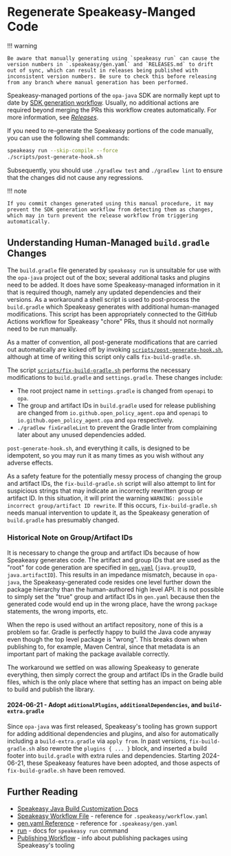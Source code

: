 # Regenerate Speakeasy-Manged Code

!!! warning

    Be aware that manually generating using `speakeasy run` can cause the version numbers in `.speakeasy/gen.yaml` and `RELEASES.md` to drift out of sync, which can result in releases being published with inconsistent version numbers. Be sure to check this before releasing from any branch where manual generation has been performed.

Speakeasy-managed portions of the `opa-java` SDK are normally kept upt to date by [SDK generation workflow](https://github.com/open-policy-agent/opa-java/blob/main/.github/workflows/sdk_generation.yaml). Usually, no additional actions are required beyond merging the PRs this workflow creates automatically. For more information, see [*Releases*](./releases.md).

If you need to re-generate the Speakeasy portions of the code manually, you can use the following shell commands:

```sh
speakeasy run --skip-compile --force
./scripts/post-generate-hook.sh
```

Subsequently, you should use `./gradlew test` and `./gradlew lint` to ensure that the changes did not cause any regressions.

!!! note

    If you commit changes generated using this manual procedure, it may prevent the SDK generation workflow from detecting them as changes, which may in turn prevent the release workflow from triggering automatically.

## Understanding Human-Managed `build.gradle` Changes

The `build.gradle` file generated by `speakeasy run` is unsuitable for use with the `opa-java` project out of the box; several additional tasks and plugins need to be added. It does have some Speakeasy-managed information in it that is required though, namely any updated dependencies and their versions. As a workaround a shell script is used to post-process the `build.gradle` which Speakeasy generates with additional human-managed modifications. This script has been appropriately connected to the GitHub Actions workflow for Speakeasy "chore" PRs, thus it should not normally need to be run manually.

As a matter of convention, all post-generate modifications that are carried out automatically are kicked off by invoking [`scripts/post-generate-hook.sh`](https://github.com/open-policy-agent/opa-java/blob/main/scripts/post-generate-hook.sh), although at time of writing this script only calls `fix-build-gradle.sh`.

The script [`scripts/fix-build-gradle.sh`](https://github.com/open-policy-agent/opa-java/blob/main/scripts/fix-build-gradle.sh) performs the necessary modifications to `build.gradle` and `settings.gradle`. These changes include:

* The root project name in `settings.gradle` is changed from `openapi` to `opa`.
* The group and artifact IDs in `build.gradle` used for release publishing are changed from `io.github.open_policy_agent.opa` and `openapi` to `io.github.open_policy_agent.opa` and `opa` respectively.
* `./gradlew fixGradleLint` to prevent the Gradle linter from complaining later about any unused dependencies added.

`post-generate-hook.sh`, and everything it calls, is designed to be idempotent, so you may run it as many times as you wish without any adverse effects.

As a safety feature for the potentially messy process of changing the group and artifact IDs, the `fix-build-gradle.sh` script will also attempt to lint for suspicious strings that may indicate an incorrectly rewritten group or artifact ID. In this situation, it will print the warning `WARNING: possible incorrect group/artifact ID rewrite`. If this occurs, `fix-build-gradle.sh` needs manual intervention to update it, as the Speakeasy generation of `build.gradle` has presumably changed.

### Historical Note on Group/Artifact IDs

It is necessary to change the group and artifact IDs because of how Speakeasy generates code. The artifact and group IDs that are used as the "root" for code generation are specified in [`gen.yaml`](https://www.speakeasyapi.dev/docs/gen-reference) (`java.groupID`, `java.artifactID`). This results in an impedance mismatch, because in `opa-java`, the Speakeasy-generated code resides one level further down the package hierarchy than the human-authored high level API. It is not possible to simply set the "true" group and artifact IDs in `gen.yaml` because then the generated code would end up in the wrong place, have the wrong `package` statements, the wrong imports, etc.

When the repo is used without an artifact repository, none of this is a problem so far. Gradle is perfectly happy to build the Java code anyway even though the top level package is "wrong". This breaks down when publishing to, for example, Maven Central, since that metadata is an important part of making the package available correctly.

The workaround we settled on was allowing Speakeasy to generate everything, then simply correct the group and artifact IDs in the Gradle build files, which is the only place where that setting has an impact on being able to build and publish the library.

#### 2024-06-21 - Adopt `aditionalPlugins`, `additionalDependencies`, and `build-extra.gradle`

Since `opa-java` was first released, Speakeasy's tooling has grown support for adding additional dependencies and plugins, and also for automatically including a `build-extra.gradle` via `apply from`. In past versions, `fix-build-gradle.sh` also rewrote the `plugins { ... }` block, and inserted a build footer into `build.gradle` with extra rules and dependencies. Starting 2024-06-21, these Speakeasy features have been adopted, and those aspects of `fix-build-gradle.sh` have been removed.

## Further Reading

* [Speakeasy Java Build Customization Docs](https://www.speakeasyapi.dev/docs/sdk-design/java/methodology-java#build-customization)
* [Speakeasy Workflow File](https://www.speakeasyapi.dev/docs/workflow-file-reference) - reference for `.speakeasy/workflow.yaml`
* [gen.yaml Reference](https://www.speakeasyapi.dev/docs/gen-reference) - reference for `.speakeasy/gen.yaml`
* [run](https://www.speakeasyapi.dev/docs/speakeasy-cli/run) - docs for `speakeasy run` command
* [Publishing Workflow](https://www.speakeasyapi.dev/docs/workflow-reference/publishing-reference) - info about publishing packages using Speakeasy's tooling
